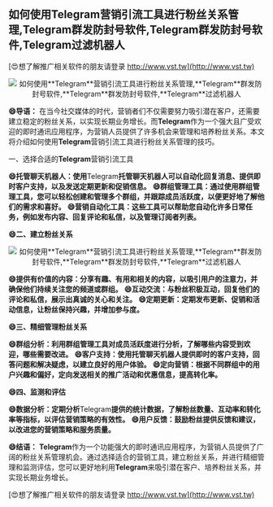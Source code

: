 ## **如何使用**Telegram**营销引流工具进行粉丝关系管理,**Telegram**群发防封号软件,**Telegram**群发防封号软件,**Telegram**过滤机器人**

[😍想了解推广相关软件的朋友请登录 http://www.vst.tw](http://www.vst.tw)

 <center><img src="https://vst.tw/MP4/tuiguang/png/8.png" alt="如何使用**Telegram**营销引流工具进行粉丝关系管理,**Telegram**群发防封号软件,**Telegram**群发防封号软件,**Telegram**过滤机器人"></center>

**😄导语：**
在当今社交媒体的时代，营销者们不仅需要努力吸引潜在客户，还需要建立稳定的粉丝关系，以实现长期业务增长。而**Telegram**作为一个强大且广受欢迎的即时通讯应用程序，为营销人员提供了许多机会来管理和培养粉丝关系。本文将介绍如何使用**Telegram**营销引流工具进行粉丝关系管理的技巧。

一、选择合适的**Telegram**营销引流工具

**😄托管聊天机器人：使用**Telegram**托管聊天机器人可以自动化回复消息、提供即时客户支持，以及发送定期更新和促销信息。**
**😄群组管理工具：通过使用群组管理工具，您可以轻松创建和管理多个群组，并跟踪成员活跃度，以便更好地了解他们的需求和喜好。**
**😄营销自动化工具：这些工具可以帮助您自动化许多日常任务，例如发布内容、回复评论和私信，以及管理订阅者列表。**

**😄二、建立粉丝关系**

 <center><img src="https://vst.tw/MP4/tuiguang/png/7.png" alt="如何使用**Telegram**营销引流工具进行粉丝关系管理,**Telegram**群发防封号软件,**Telegram**群发防封号软件,**Telegram**过滤机器人"></center>

**😄提供有价值的内容：分享有趣、有用和相关的内容，以吸引用户的注意力，并确保他们持续关注您的频道或群组。**
**😄互动交流：与粉丝积极互动，回复他们的评论和私信，展示出真诚的关心和关注。**
**😄定期更新：定期发布更新、促销和活动信息，让粉丝保持兴趣，并增加参与度。**

**😄三、精细管理粉丝关系**

**😄群组分析：利用群组管理工具对成员活跃度进行分析，了解哪些内容受到欢迎，哪些需要改进。**
**😄客户支持：使用托管聊天机器人提供即时的客户支持，回答问题和解决疑虑，以建立良好的用户体验。**
**😄定向营销：根据不同群组中的用户兴趣和偏好，定向发送相关的推广活动和优惠信息，提高转化率。**

**😄四、监测和评估**

**😄数据分析：定期分析**Telegram**提供的统计数据，了解粉丝数量、互动率和转化率等指标，以评估营销策略的有效性。**
**😄用户反馈：鼓励粉丝提供反馈和建议，以改进您的营销策略和服务质量。**

**😄结语：**
**Telegram**作为一个功能强大的即时通讯应用程序，为营销人员提供了广阔的粉丝关系管理机会。通过选择适合的营销工具，建立粉丝关系，并进行精细管理和监测评估，您可以更好地利用**Telegram**来吸引潜在客户、培养粉丝关系，并实现长期业务增长。

[😍想了解推广相关软件的朋友请登录 http://www.vst.tw](http://www.vst.tw)



